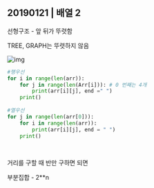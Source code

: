 ## 20190121 | 배열 2 

선형구조 - 앞 뒤가 뚜렷함

TREE, GRAPH는 뚜렷하지 않음

![img](https://lh3.googleusercontent.com/JiLr1Y1TC_teeTXhWFWnn7PEzj4c8QKJNtQnKljA_tB4axE_Kci6cctKmN7oWg6kTaWBoDvbbsLyJUQzR11CMTBgYex4P0yCopx2bwCuyp7LLc3spTIF_zsj91_N3RFWX9VnnziM)

```python
#행우선
for i in range(len(arr)):
    for j in range(len(Arr[i])): # 0 번째는 4개
        print(arr[i][j], end =" ")
    print()
        
#열우선
for j in range(len(arr[0])):
    for i in range(len(arr)):
        print(arr[i][j], end = " ")
    print()
    
    
```

거리를 구할 때 반만 구하면 되면 

부분집합 - 2**n 

